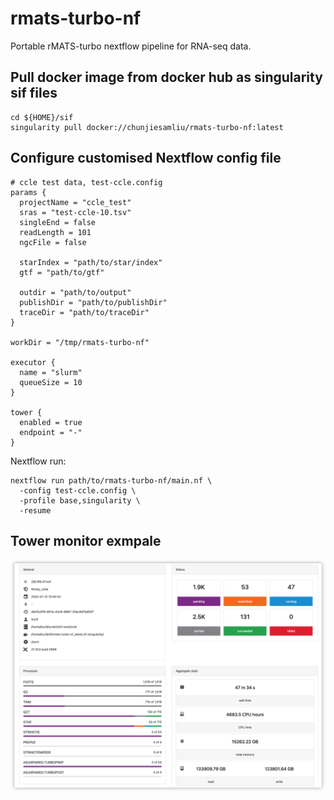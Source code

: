 # rmats-turbo-nf

Portable rMATS-turbo nextflow pipeline for RNA-seq data.

## Pull docker image from docker hub as singularity sif files
```
cd ${HOME}/sif
singularity pull docker://chunjiesamliu/rmats-turbo-nf:latest
```

## Configure customised Nextflow config file
```
# ccle test data, test-ccle.config
params {
  projectName = "ccle_test"
  sras = "test-ccle-10.tsv"
  singleEnd = false
  readLength = 101
  ngcFile = false

  starIndex = "path/to/star/index"
  gtf = "path/to/gtf"

  outdir = "path/to/output"
  publishDir = "path/to/publishDir"
  traceDir = "path/to/traceDir"
}

workDir = "/tmp/rmats-turbo-nf"

executor {
  name = "slurm"
  queueSize = 10
}

tower {
  enabled = true
  endpoint = "-"
}
```

Nextflow run:
```
nextflow run path/to/rmats-turbo-nf/main.nf \
  -config test-ccle.config \
  -profile base,singularity \
  -resume
```

## Tower monitor exmpale
![](./img/tower.png)